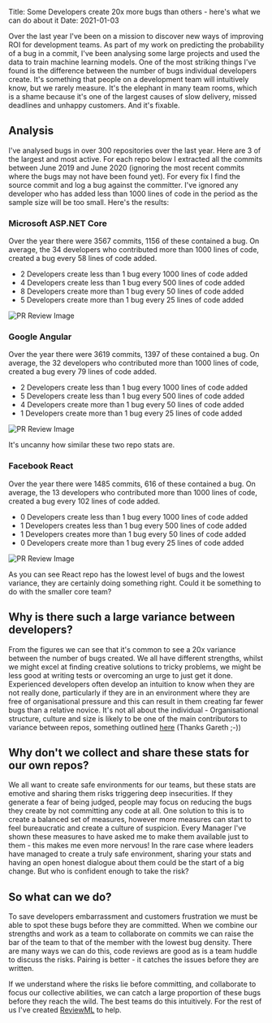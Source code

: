 Title: Some Developers create 20x more bugs than others - here's what we can do about it
Date: 2021-01-03

Over the last year I've been on a mission to discover new ways of improving ROI for development teams. 
As part of my work on predicting the probability of a bug in a commit, I've been analysing some large projects and used the data to train machine learning models.
One of the most striking things I've found is the difference between the number of bugs individual developers create. It's something that people on a development team will intuitively know, but we rarely measure. It's the elephant in many team rooms, which is a shame because it's one of the largest causes of slow delivery, missed deadlines and unhappy customers. And it's fixable. 

## Analysis

I've analysed bugs in over 300 repositories over the last year. Here are 3 of the largest and most active. 
For each repo below I extracted all the commits between June 2019 and June 2020 (ignoring the most recent commits where the bugs may not have been found yet).
For every fix I find the source commit and log a bug against the committer.
I've ignored any developer who has added less than 1000 lines of code in the period as the sample size will be too small.
Here's the results:

### Microsoft ASP.NET Core

Over the year there were 3567 commits, 1156 of these contained a bug. 
On average, the 34 developers who contributed more than 1000 lines of code, created a bug every 58 lines of code added.

* 2 Developers create less than 1 bug every 1000 lines of code added
* 4 Developers create less than 1 bug every 500 lines of code added
* 8 Developers create more than 1 bug every 50 lines of code added
* 5 Developers create more than 1 bug every 25 lines of code added

![PR Review Image]({static}/images/aspnetcore_analysis.png)


### Google Angular

Over the year there were 3619 commits, 1397 of these contained a bug. 
On average, the 32 developers who contributed more than 1000 lines of code, created a bug every 79 lines of code added.

* 2 Developers create less than 1 bug every 1000 lines of code added
* 5 Developers create less than 1 bug every 500 lines of code added
* 4 Developers create more than 1 bug every 50 lines of code added
* 1 Developers create more than 1 bug every 25 lines of code added

![PR Review Image]({static}/images/Angular_analysis.png)

It's uncanny how similar these two repo stats are. 

### Facebook React

Over the year there were 1485 commits, 616 of these contained a bug. 
On average, the 13 developers who contributed more than 1000 lines of code, created a bug every 102 lines of code added.

* 0 Developers create less than 1 bug every 1000 lines of code added
* 1 Developers creates less than 1 bug every 500 lines of code added
* 1 Developers creates more than 1 bug every 50 lines of code added
* 0 Developers create more than 1 bug every 25 lines of code added

![PR Review Image]({static}/images/react_analysis.png)

As you can see React repo has the lowest level of bugs and the lowest variance, they are certainly doing something right. 
Could it be something to do with the smaller core team?

## Why is there such a large variance between developers?

From the figures we can see that it's common to see a 20x variance between the number of bugs created. We all have different strengths, 
whilst we might excel at finding creative solutions to tricky problems, we might be less good at writing tests or overcoming an urge to just get it done. 
Experienced developers often develop an intuition to know when they are not really done, particularly if they are in an environment where they are free of organisational pressure and this can result in them creating far fewer bugs than a relative novice. 
It's not all about the individual - Organisational structure, culture and size is likely to be one of the main contributors to variance between repos, something outlined [here](https://augustl.com/blog/2019/best_bug_predictor_is_organizational_complexity/) (Thanks Gareth ;-))

## Why don't we collect and share these stats for our own repos?

We all want to create safe environments for our teams, but these stats are emotive and sharing them risks triggering deep insecurities.
If they generate a fear of being judged, people may focus on reducing the bugs they create by not committing any code at all. 
One solution to this is to create a balanced set of measures, however more measures can start to feel bureaucratic and create a culture of suspicion.
Every Manager I've shown these measures to have asked me to make them available just to them - this makes me even more nervous!
In the rare case where leaders have managed to create a truly safe environment, sharing your stats and having an open honest dialogue about them could be the start of a big change. 
But who is confident enough to take the risk?

## So what can we do?

To save developers embarrassment and customers frustration we must be able to spot these bugs before they are committed. 
When we combine our strengths and work as a team to collaborate on commits we can raise the bar of the team to that of the member with the lowest bug density.
There are many ways we can do this, code reviews are good as is a team huddle to discuss the risks. Pairing is better - it catches the issues before they are written. 

If we understand where the risks lie before committing, and collaborate to focus our collective abilities, we can catch a large proportion of these bugs before they reach the wild. The best teams do this intuitively. For the rest of us I've created [ReviewML](https://www.solittlecode.com/reviewml) to help.

